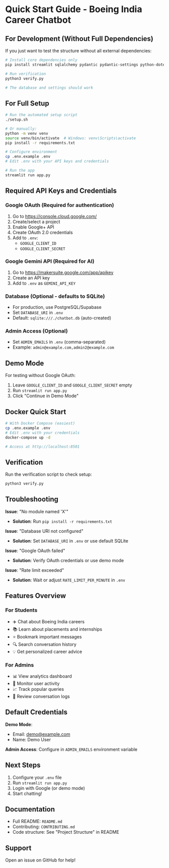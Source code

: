 # Quick Start Guide - Boeing India Career Chatbot

## For Development (Without Full Dependencies)

If you just want to test the structure without all external dependencies:

```bash
# Install core dependencies only
pip install streamlit sqlalchemy pydantic pydantic-settings python-dotenv

# Run verification
python3 verify.py

# The database and settings should work
```

## For Full Setup

```bash
# Run the automated setup script
./setup.sh

# Or manually:
python -m venv venv
source venv/bin/activate  # Windows: venv\Scripts\activate
pip install -r requirements.txt

# Configure environment
cp .env.example .env
# Edit .env with your API keys and credentials

# Run the app
streamlit run app.py
```

## Required API Keys and Credentials

### Google OAuth (Required for authentication)
1. Go to https://console.cloud.google.com/
2. Create/select a project
3. Enable Google+ API
4. Create OAuth 2.0 credentials
5. Add to `.env`:
   - `GOOGLE_CLIENT_ID`
   - `GOOGLE_CLIENT_SECRET`

### Google Gemini API (Required for AI)
1. Go to https://makersuite.google.com/app/apikey
2. Create an API key
3. Add to `.env` as `GEMINI_API_KEY`

### Database (Optional - defaults to SQLite)
- For production, use PostgreSQL/Supabase
- Set `DATABASE_URI` in `.env`
- Default: `sqlite:///./chatbot.db` (auto-created)

### Admin Access (Optional)
- Set `ADMIN_EMAILS` in `.env` (comma-separated)
- Example: `admin@example.com,admin2@example.com`

## Demo Mode

For testing without Google OAuth:
1. Leave `GOOGLE_CLIENT_ID` and `GOOGLE_CLIENT_SECRET` empty
2. Run `streamlit run app.py`
3. Click "Continue in Demo Mode"

## Docker Quick Start

```bash
# With Docker Compose (easiest)
cp .env.example .env
# Edit .env with your credentials
docker-compose up -d

# Access at http://localhost:8501
```

## Verification

Run the verification script to check setup:
```bash
python3 verify.py
```

## Troubleshooting

**Issue**: "No module named 'X'"
- **Solution**: Run `pip install -r requirements.txt`

**Issue**: "Database URI not configured"
- **Solution**: Set `DATABASE_URI` in `.env` or use default SQLite

**Issue**: "Google OAuth failed"
- **Solution**: Verify OAuth credentials or use demo mode

**Issue**: "Rate limit exceeded"
- **Solution**: Wait or adjust `RATE_LIMIT_PER_MINUTE` in `.env`

## Features Overview

### For Students
- ✈️ Chat about Boeing India careers
- 📚 Learn about placements and internships
- ⭐ Bookmark important messages
- 🔍 Search conversation history
- 💡 Get personalized career advice

### For Admins
- 📊 View analytics dashboard
- 👥 Monitor user activity
- 📈 Track popular queries
- 📝 Review conversation logs

## Default Credentials

**Demo Mode**:
- Email: demo@example.com
- Name: Demo User

**Admin Access**: Configure in `ADMIN_EMAILS` environment variable

## Next Steps

1. Configure your `.env` file
2. Run `streamlit run app.py`
3. Login with Google (or demo mode)
4. Start chatting!

## Documentation

- Full README: `README.md`
- Contributing: `CONTRIBUTING.md`
- Code structure: See "Project Structure" in README

## Support

Open an issue on GitHub for help!
